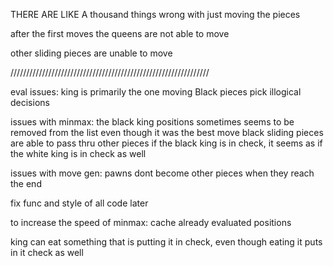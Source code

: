 THERE ARE LIKE A thousand things wrong with just moving the pieces

after the first moves the queens are not able to move

other sliding pieces are unable to move



///////////////////////////////////////////////////////////////

eval issues:
king is primarily the one moving
Black pieces pick illogical decisions

issues with minmax:
the black king positions sometimes seems to be removed from the list even though it was the best move
black sliding pieces are able to pass thru other pieces
if the black king is in check, it seems as if the white king is in check as well


issues with move gen:
pawns dont become other pieces when they reach the end 


fix func and style of all code later

to increase the speed of minmax: cache already evaluated positions

king can eat something that is putting it in check, even though eating it puts in it check as well
